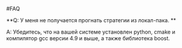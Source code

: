 #FAQ

**Q: У меня не получается прогнать стратегии из локал-пака. **

A: Убедитесь, что на вашей системе установлен python, cmake и компилятор gcc версии 4.9 и выше, а также библиотека boost.